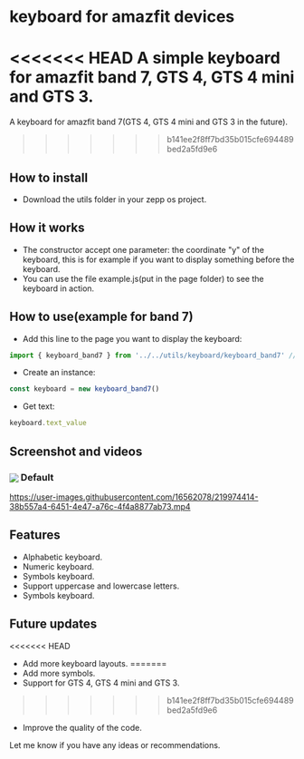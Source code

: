 # keyboard for amazfit devices

<<<<<<< HEAD
A simple keyboard for amazfit band 7, GTS 4, GTS 4 mini and GTS 3.
=======
A keyboard for amazfit band 7(GTS 4, GTS 4 mini and GTS 3 in the future).
>>>>>>> b141ee2f8ff7bd35b015cfe694489bed2a5fd9e6

## How to install

* Download the utils folder in your zepp os project.

## How it works

* The constructor accept one parameter: the coordinate "y" of the keyboard, this is for example if you want to display something before the keyboard. 
* You can use the file example.js(put in the page folder) to see the keyboard in action.

## How to use(example for band 7)

* Add this line to the page you want to display the keyboard:
 ```javascript
import { keyboard_band7 } from '../../utils/keyboard/keyboard_band7' //add or remove ../ depends of your folder location and replace "keyboard_band7" with the amazfit device you want.
```
* Create an instance:
 ```javascript
const keyboard = new keyboard_band7()
```
* Get text:
 ```javascript
keyboard.text_value
```
## Screenshot and videos
<h3><img align="center" src="https://user-images.githubusercontent.com/16562078/219973882-704b5727-1cbc-400c-b4f6-dcd7a2bb0a05.png"> Default</h3>

https://user-images.githubusercontent.com/16562078/219974414-38b557a4-6451-4e47-a76c-4f4a8877ab73.mp4

## Features
* Alphabetic keyboard.
* Numeric keyboard.
* Symbols keyboard.
* Support uppercase and lowercase letters.
* Symbols keyboard.

## Future updates
<<<<<<< HEAD
* Add more keyboard layouts.
=======
* Add more symbols.
* Support for GTS 4, GTS 4 mini and GTS 3.
>>>>>>> b141ee2f8ff7bd35b015cfe694489bed2a5fd9e6
* Improve the quality of the code.

Let me know if you have any ideas or recommendations.
